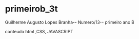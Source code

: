 # primeirob_3t

Guilherme Augusto Lopes Branha-- Numero/13-- primeiro ano B

conteudo html ,CSS, JAVASCRIPT
